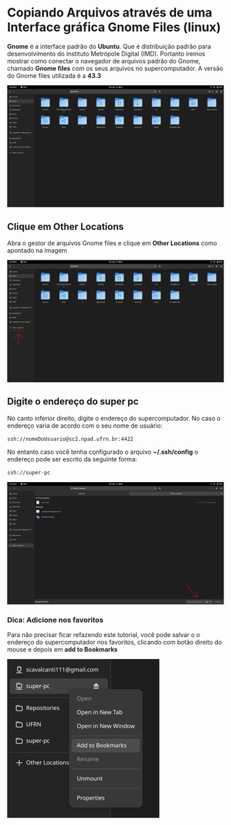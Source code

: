 # Copiando Arquivos através de uma Interface gráfica Gnome Files (linux)

**Gnome** é a interface padrão do **Ubuntu**. Que é distribuição padrão
para desenvolvimento do Instituto Metrópole Digital (IMD). Portanto iremos mostrar como conectar o navegador de arquivos padrão do Gnome, chamado **Gnome files** com os seus arquivos no supercomputador. A versão do Gnome files utilizada é a **43.3**

![Imagem do Gnome files](../../assets/gnome_files/files.png)

## Clique em Other Locations

Abra o gestor de arquivos Gnome files e clique em **Other Locations** como
apontado na imagem

![Clique em other Locations](../../assets/gnome_files/files_click_on_other_locations.png)

## Digite o endereço do super pc

No canto inferior direito, digite o endereço do supercomputador. No caso o endereço varia de acordo com o seu nome de usuário:

```bash
ssh://nomeDoUsuario@sc2.npad.ufrn.br:4422
```

No entanto caso você tenha configurado o arquivo **~/.ssh/config**
o endereço pode ser escrito da seguinte forma:

```bash
ssh://super-pc
```

![Clique em other Locations](../../assets/gnome_files/enter_server_addresss.png)

### Dica: Adicione nos favoritos

Para não precisar ficar refazendo este tutorial, você pode salvar o
o endereço do supercomputador nos favoritos, clicando com botão direito do mouse e depois em **add to Bookmarks**

![adicione nos favoritos](../../assets/gnome_files/add_bookmarks.png)

